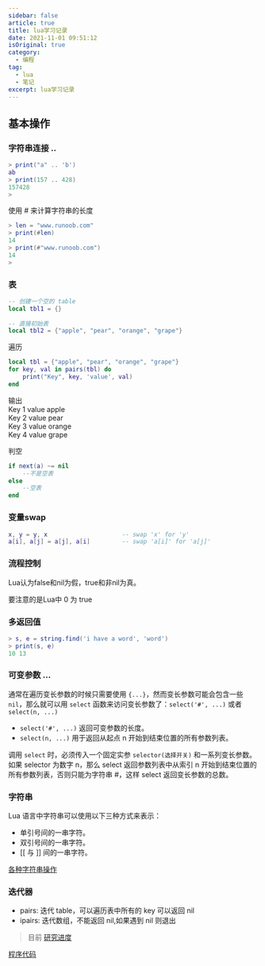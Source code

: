 ```yaml
---
sidebar: false
article: true
title: lua学习记录
date: 2021-11-01 09:51:12
isOriginal: true
category: 
  - 编程
tag: 
  - lua 
  - 笔记
excerpt: lua学习记录
---
```



## 基本操作

### 字符串连接 ..

```lua
> print("a" .. 'b')
ab
> print(157 .. 428)
157428
> 
```

使用 # 来计算字符串的长度

```lua
> len = "www.runoob.com"
> print(#len)
14
> print(#"www.runoob.com")
14
>
```

### 表

```lua
-- 创建一个空的 table
local tbl1 = {}
 
-- 直接初始表
local tbl2 = {"apple", "pear", "orange", "grape"}
```

遍历

```lua
local tbl = {"apple", "pear", "orange", "grape"}
for key, val in pairs(tbl) do
    print("Key", key, 'value', val)
end
```
输出  
Key	1	value	apple  
Key	2	value	pear   
Key	3	value	orange  
Key	4	value	grape  

判空

```lua
if next(a) ~= nil
    --不是空表
else
    --空表
end
```

### 变量swap

```lua
x, y = y, x                     -- swap 'x' for 'y'
a[i], a[j] = a[j], a[i]         -- swap 'a[i]' for 'a[j]'
```

### 流程控制

Lua认为false和nil为假，true和非nil为真。

要注意的是Lua中 0 为 true


### 多返回值

```lua
> s, e = string.find('i have a word', 'word')
> print(s, e)
10 13
```

### 可变参数 ...

通常在遍历变长参数的时候只需要使用 `{...}`，然而变长参数可能会包含一些 `nil`，那么就可以用 `select` 函数来访问变长参数了：`select('#', ...)` 或者 `select(n, ...)`

- `select('#', ...)` 返回可变参数的长度。
- `select(n, ...)` 用于返回从起点 n 开始到结束位置的所有参数列表。

调用 `select` 时，必须传入一个固定实参 `selector(选择开关)` 和一系列变长参数。如果 selector 为数字 n，那么 select 返回参数列表中从索引 n 开始到结束位置的所有参数列表，否则只能为字符串 #，这样 select 返回变长参数的总数。

### 字符串

Lua 语言中字符串可以使用以下三种方式来表示：

- 单引号间的一串字符。
- 双引号间的一串字符。
- [[ 与 ]] 间的一串字符。

[各种字符串操作](https://www.runoob.com/lua/lua-strings.html)

### 迭代器

- pairs: 迭代 table，可以遍历表中所有的 key 可以返回 nil
- ipairs: 迭代数组，不能返回 nil,如果遇到 nil 则退出


<blockquote> 目前 <a href="https://www.runoob.com/lua/lua-metatables.html" target="_blank">研究进度</a> </blockquote>

[程序代码](https://github.com/DrAugus/augus_cpp/blob/master/test.lua)
